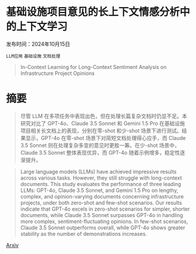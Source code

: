 # 基础设施项目意见的长上下文情感分析中的上下文学习

发布时间：2024年10月15日

`LLM应用` `基础设施` `文档处理`

> In-Context Learning for Long-Context Sentiment Analysis on Infrastructure Project Opinions

# 摘要

> 尽管 LLM 在多项任务中表现出色，但在处理长篇复杂文档时仍显不足。本研究对比了 GPT-4o、Claude 3.5 Sonnet 和 Gemini 1.5 Pro 在基础设施项目相关长文档上的表现，分别在零-shot 和少-shot 场景下进行测试。结果显示，GPT-4o 在零-shot 场景下对简短文档处理得心应手，而 Claude 3.5 Sonnet 则在处理复杂多变的意见时更胜一筹。在少-shot 场景中，Claude 3.5 Sonnet 整体表现优异，而 GPT-4o 随着示例增多，稳定性逐渐提升。

> Large language models (LLMs) have achieved impressive results across various tasks. However, they still struggle with long-context documents. This study evaluates the performance of three leading LLMs: GPT-4o, Claude 3.5 Sonnet, and Gemini 1.5 Pro on lengthy, complex, and opinion-varying documents concerning infrastructure projects, under both zero-shot and few-shot scenarios. Our results indicate that GPT-4o excels in zero-shot scenarios for simpler, shorter documents, while Claude 3.5 Sonnet surpasses GPT-4o in handling more complex, sentiment-fluctuating opinions. In few-shot scenarios, Claude 3.5 Sonnet outperforms overall, while GPT-4o shows greater stability as the number of demonstrations increases.

[Arxiv](https://arxiv.org/abs/2410.11265)